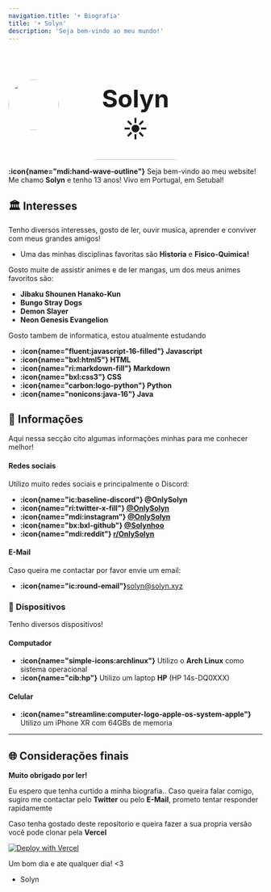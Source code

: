 ```yaml
---
navigation.title: '☀️ Biografia'
title: '☀️ Solyn'
description: 'Seja bem-vindo ao meu mundo!'
---
```


<style> 
.container {
 display: grid;
 align-items: center; 
 grid-template-columns: 1fr 1fr 1fr;
 column-gap: 5px;
}

.avatar {
  margin-right: 20px;
  display: block;
  height: 100px;
  width: 100px;
  border-radius: 50%;
}

.text {
  font-size: 24px;
  border-bottom: 1px solid #ccc;
  text-align: center;
}
</style>

<div class="container">
      <div class="image">
        <img src="/avatar.png" class="avatar">
      </div>
      <div class="text">
        <h1>Solyn ☀️ </h1>
 </div>
</div>

**:icon{name="mdi:hand-wave-outline"}** Seja bem-vindo ao meu website! Me chamo **Solyn** e tenho 13 anos! Vivo em Portugal, em Setubal!

## 🏛️ Interesses


Tenho diversos interesses, gosto de ler, ouvir musica, aprender e conviver com meus grandes amigos! 
- Uma das minhas disciplinas favoritas são **Historia** e **Fisico-Quimica!**


Gosto muite de assistir animes e de ler mangas, um dos meus animes favoritos são:
- **Jibaku Shounen Hanako-Kun**
- **Bungo Stray Dogs**
- **Demon Slayer**
- **Neon Genesis Evangelion**

Gosto tambem de informatica, estou atualmente estudando
- **:icon{name="fluent:javascript-16-filled"} Javascript**
- **:icon{name="bxl:html5"} HTML**
- **:icon{name="ri:markdown-fill"} Markdown**
- **:icon{name="bxl:css3"} CSS**
- **:icon{name="carbon:logo-python"} Python**
- **:icon{name="nonicons:java-16"} Java**
## 🔰 Informações

Aqui nessa secção cito algumas informações minhas para me conhecer melhor!

#### Redes sociais

Utilizo muito redes sociais e principalmente o Discord:
- **:icon{name="ic:baseline-discord"} @OnlySolyn**
- **:icon{name="ri:twitter-x-fill"} [@OnlySolyn](https://x.com/onlysolyn)**
- **:icon{name="mdi:instagram"} [@OnlySolyn](https://instagram.com/onlysolyn)**
- **:icon{name="bx:bxl-github"} [@Solynhoo](https://github.com/Solynhoo)**
- **:icon{name="mdi:reddit"} [r/OnlySolyn](https://reddit.com/r/onlysolyn)**


#### E-Mail
Caso queira me contactar por favor envie um email:
- **:icon{name="ic:round-email"}**[solyn@solyn.xyz](mailto:solyn@solyn.xyz)

### 🎈 Dispositivos
Tenho diversos dispositivos! 

#### Computador
- **:icon{name="simple-icons:archlinux"}** Utilizo o **Arch Linux** como sistema operacional
- **:icon{name="cib:hp"}** Utilizo um laptop **HP** (HP 14s-DQ0XXX)

#### Celular
- **:icon{name="streamline:computer-logo-apple-os-system-apple"}** Utilizo um iPhone XR com 64GBs de memoria

---

## 🌐 Considerações finais

**Muito obrigado por ler!**

Eu espero que tenha curtido a minha biografia.. Caso queira falar comigo, sugiro me contactar pelo **Twitter** ou pelo **E-Mail**, prometo tentar responder rapidamemte

Caso tenha gostado deste repositorio e queira fazer a sua propria versão você pode clonar pela **Vercel**

[![Deploy with Vercel](https://vercel.com/button)](https://vercel.com/new/clone?repository-url=https%3A%2F%2Fgithub.com%Solynhoo%2sxyz)

Um bom dia e ate qualquer dia! <3

- Solyn







